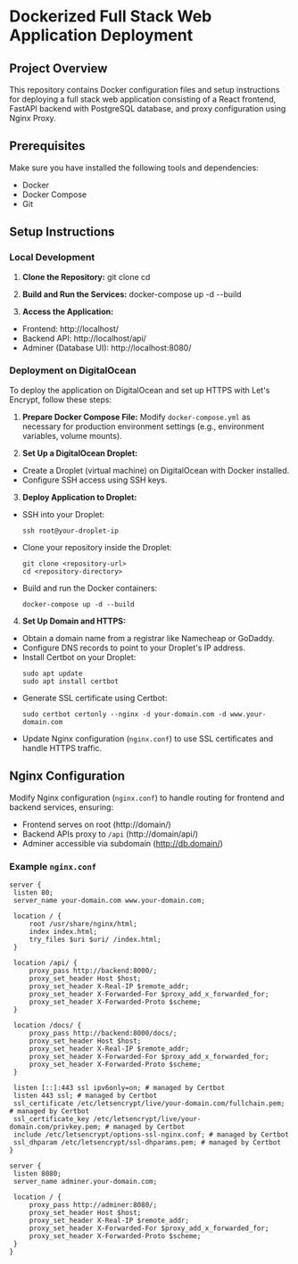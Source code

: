 # Dockerized Full Stack Web Application Deployment

## Project Overview

This repository contains Docker configuration files and setup instructions for deploying a full stack web application consisting of a React frontend, FastAPI backend with PostgreSQL database, and proxy configuration using Nginx Proxy.

## Prerequisites

Make sure you have installed the following tools and dependencies:

- Docker
- Docker Compose
- Git

## Setup Instructions

### Local Development

1. **Clone the Repository:**
   git clone <forked-repository-url>
   cd <repository-directory>

2. **Build and Run the Services:**
   docker-compose up -d --build

3. **Access the Application:**

- Frontend: http://localhost/
- Backend API: http://localhost/api/
- Adminer (Database UI): http://localhost:8080/

### Deployment on DigitalOcean

To deploy the application on DigitalOcean and set up HTTPS with Let's Encrypt, follow these steps:

1. **Prepare Docker Compose File:**
   Modify `docker-compose.yml` as necessary for production environment settings (e.g., environment variables, volume mounts).

2. **Set Up a DigitalOcean Droplet:**

- Create a Droplet (virtual machine) on DigitalOcean with Docker installed.
- Configure SSH access using SSH keys.

3. **Deploy Application to Droplet:**

- SSH into your Droplet:
  ```
  ssh root@your-droplet-ip
  ```
- Clone your repository inside the Droplet:
  ```
  git clone <repository-url>
  cd <repository-directory>
  ```
- Build and run the Docker containers:
  ```
  docker-compose up -d --build
  ```

4. **Set Up Domain and HTTPS:**

- Obtain a domain name from a registrar like Namecheap or GoDaddy.
- Configure DNS records to point to your Droplet's IP address.
- Install Certbot on your Droplet:
  ```
  sudo apt update
  sudo apt install certbot
  ```
- Generate SSL certificate using Certbot:
  ```
  sudo certbot certonly --nginx -d your-domain.com -d www.your-domain.com
  ```
- Update Nginx configuration (`nginx.conf`) to use SSL certificates and handle HTTPS traffic.

## Nginx Configuration

Modify Nginx configuration (`nginx.conf`) to handle routing for frontend and backend services, ensuring:

- Frontend serves on root (http://domain/)
- Backend APIs proxy to `/api` (http://domain/api/)
- Adminer accessible via subdomain (http://db.domain/)

### Example `nginx.conf`

```nginx
server {
 listen 80;
 server_name your-domain.com www.your-domain.com;

 location / {
     root /usr/share/nginx/html;
     index index.html;
     try_files $uri $uri/ /index.html;
 }

 location /api/ {
     proxy_pass http://backend:8000/;
     proxy_set_header Host $host;
     proxy_set_header X-Real-IP $remote_addr;
     proxy_set_header X-Forwarded-For $proxy_add_x_forwarded_for;
     proxy_set_header X-Forwarded-Proto $scheme;
 }

 location /docs/ {
     proxy_pass http://backend:8000/docs/;
     proxy_set_header Host $host;
     proxy_set_header X-Real-IP $remote_addr;
     proxy_set_header X-Forwarded-For $proxy_add_x_forwarded_for;
     proxy_set_header X-Forwarded-Proto $scheme;
 }

 listen [::]:443 ssl ipv6only=on; # managed by Certbot
 listen 443 ssl; # managed by Certbot
 ssl_certificate /etc/letsencrypt/live/your-domain.com/fullchain.pem; # managed by Certbot
 ssl_certificate_key /etc/letsencrypt/live/your-domain.com/privkey.pem; # managed by Certbot
 include /etc/letsencrypt/options-ssl-nginx.conf; # managed by Certbot
 ssl_dhparam /etc/letsencrypt/ssl-dhparams.pem; # managed by Certbot
}

server {
 listen 8080;
 server_name adminer.your-domain.com;

 location / {
     proxy_pass http://adminer:8080/;
     proxy_set_header Host $host;
     proxy_set_header X-Real-IP $remote_addr;
     proxy_set_header X-Forwarded-For $proxy_add_x_forwarded_for;
     proxy_set_header X-Forwarded-Proto $scheme;
 }
}
```
